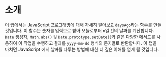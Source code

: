 # 소개

이 랩에서는 JavaScript 프로그래밍에 대해 자세히 알아보고 `daysAgo`라는 함수를 만들 것입니다. 이 함수는 숫자를 입력으로 받아 오늘로부터 `n`일 전의 날짜를 계산합니다. `Date` 생성자, `Math.abs()` 및 `Date.prototype.setDate()`와 같은 다양한 메서드를 사용하여 이 작업을 수행하고 결과를 `yyyy-mm-dd` 형식의 문자열로 반환합니다. 이 랩을 마치면 JavaScript 에서 날짜를 다루는 방법에 대한 더 깊은 이해를 얻게 될 것입니다.
